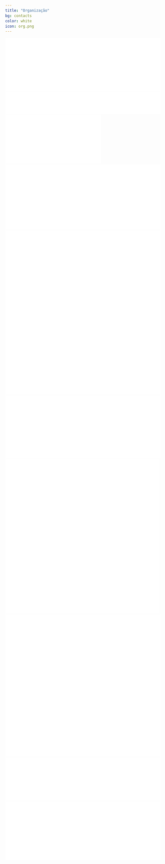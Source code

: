 ```yaml
---
title: "Organização"
bg: contacts
color: white
icon: org.png
---
```


<div class="row partners">
  <div class="col s12 partner valign">
    <a href="http://cesium.di.uminho.pt/" target="blank"><img src="img/org/cesium.png"/></a>
  </div>
  <div class="col s12 partner full-width valign">
    <a href="http://cesium.di.uminho.pt/" target="blank"><img src="img/org/aiesec.png"/></a>
  </div>
  <div class="col s12 partner full-width valign">
    <a href="http://cesium.di.uminho.pt/" target="blank"><img src="img/org/NAMecUM.png"/></a>
  </div>
  <div class="col s12 partner full-width valign">
    <a href="http://cesium.di.uminho.pt/" target="blank"><img src="img/org/NEEGIUM.png"/></a>
  </div>
  <div class="col s12 partner valign">
    <a href="http://cesium.di.uminho.pt/" target="blank"><img src="img/org/netium.png"/></a>
  </div>
  <div class="col s12 partner full-width valign">
    <a href="http://cesium.di.uminho.pt/" target="blank"><img src="img/org/polimeros.png"></a>
  </div>
  <div class="col s12 partner  valign">
    <a href="http://cesium.di.uminho.pt/" target="blank"><img src="img/org/ADAEUM.png"></a>
  </div>
  <div class="col s12 partner  valign">
    <a href="http://cesium.di.uminho.pt/" target="blank"><img src="img/org/NEDUM.png"></a>
  </div>
  <div class="col s12 partner full-width valign">
    <a href="http://cesium.di.uminho.pt/" target="blank"><img src="img/org/neebum.png"></a>
  </div>
  <div class="col s12 partner full-width valign">
    <a href="http://cesium.di.uminho.pt/" target="blank"><img src="img/org/nemum.png"></a>
  </div>
</div>
